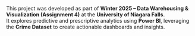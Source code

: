 This project was developed as part of **Winter 2025 – Data Warehousing & Visualization (Assignment 4)** at the **University of Niagara Falls**.  
It explores predictive and prescriptive analytics using **Power BI**, leveraging the **Crime Dataset**  to create actionable dashboards and insights.

